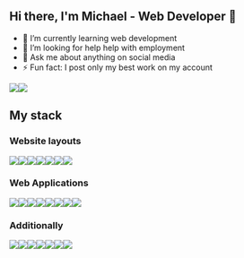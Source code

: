 ## Hi there, I'm Michael - Web Developer 👋 

- 🔭 I’m currently learning web development
- 🤔 I’m looking for help help with employment
- 💬 Ask me about anything on social media
- ⚡ Fun fact: I post only my best work on my account

<div style="display: flex; flex-direction: row; align-items: flex-end; flex-wrap: nowrap;">
    <img class="img" src="https://github-readme-stats.vercel.app/api?username=chopsqd&theme=default&show_icons=true" />
    <img class="img" src="https://github-readme-stats.vercel.app/api/top-langs/?username=chopsqd&layout=compact&hide=hack" />
</div>
                                                                                                                               
## My stack

### Website layouts  

<div style="display: flex;">
    <img class="img" src="https://img.shields.io/badge/HTML5-E34F26?style=for-the-badge&logo=html5&logoColor=white" />
    <img class="img" src="https://img.shields.io/badge/CSS3-1572B6?style=for-the-badge&logo=css3&logoColor=white" />
    <img class="img" src="https://img.shields.io/badge/Sass-CC6699?style=for-the-badge&logo=sass&logoColor=white" />
    <img class="img" src="https://img.shields.io/badge/Bootstrap-563D7C?style=for-the-badge&logo=bootstrap&logoColor=white" />
    <img class="img" src="https://img.shields.io/badge/JavaScript-323330?style=for-the-badge&logo=javascript&logoColor=F7DF1E" />
    <img class="img" src="https://img.shields.io/badge/jQuery-0769AD?style=for-the-badge&logo=jquery&logoColor=white" />
    <img class="img" src="https://img.shields.io/badge/Gulp-CF4647?style=for-the-badge&logo=gulp&logoColor=white" /> 
</div>
                                                                                                                         

### Web Applications 

<div style="display: flex;">
    <img class="img" src="https://img.shields.io/badge/TypeScript-007ACC?style=for-the-badge&logo=typescript&logoColor=white" /> 
    <img class="img" src="https://img.shields.io/badge/Vue.js-35495E?style=for-the-badge&logo=vuedotjs&logoColor=4FC08D" /> 
    <img class="img" src="https://img.shields.io/badge/Angular-DD0031?style=for-the-badge&logo=angular&logoColor=white" /> 
    <img class="img" src="https://img.shields.io/badge/Node.js-339933?style=for-the-badge&logo=nodedotjs&logoColor=white" /> 
    <img class="img" src="https://img.shields.io/badge/Express.js-000000?style=for-the-badge&logo=express&logoColor=white" /> 
    <img class="img" src="https://img.shields.io/badge/npm-CB3837?style=for-the-badge&logo=npm&logoColor=white" /> 
    <img class="img" src="https://img.shields.io/badge/PHP-777BB4?style=for-the-badge&logo=php&logoColor=white" /> 
    <img class="img" src="https://img.shields.io/badge/MySQL-005C84?style=for-the-badge&logo=mysql&logoColor=white" /> 
</div>

### Additionally

<div style="display: flex;">
    <img class="img" src="https://img.shields.io/badge/Electron-2B2E3A?style=for-the-badge&logo=electron&logoColor=9FEAF9" /> 
    <img class="img" src="https://img.shields.io/badge/Socket.io-010101?&style=for-the-badge&logo=Socket.io&logoColor=white" />
    <img class="img" src="https://img.shields.io/badge/Vuetify-1867C0?style=for-the-badge&logo=vuetify&logoColor=white" /> 
    <img class="img" src="https://img.shields.io/badge/AngularJS-E23237?style=for-the-badge&logo=angularjs&logoColor=white" /> 
    <img class="img" src="https://img.shields.io/badge/C-00599C?style=for-the-badge&logo=c&logoColor=white" /> 
    <img class="img" src="https://img.shields.io/badge/C%2B%2B-00599C?style=for-the-badge&logo=c%2B%2B&logoColor=white" />
    <img class="img" src="https://img.shields.io/badge/GIT-E44C30?style=for-the-badge&logo=git&logoColor=white" /> 
</div>


